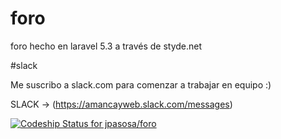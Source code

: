 # foro
foro hecho en laravel 5.3 a través de styde.net

#slack

Me suscribo a slack.com para comenzar a trabajar en equipo :)

SLACK -> (https://amancayweb.slack.com/messages)

[ ![Codeship Status for jpasosa/foro](https://app.codeship.com/projects/e7ea9b20-6663-0135-4888-62990e52e51f/status?branch=master)](https://app.codeship.com/projects/240908)






